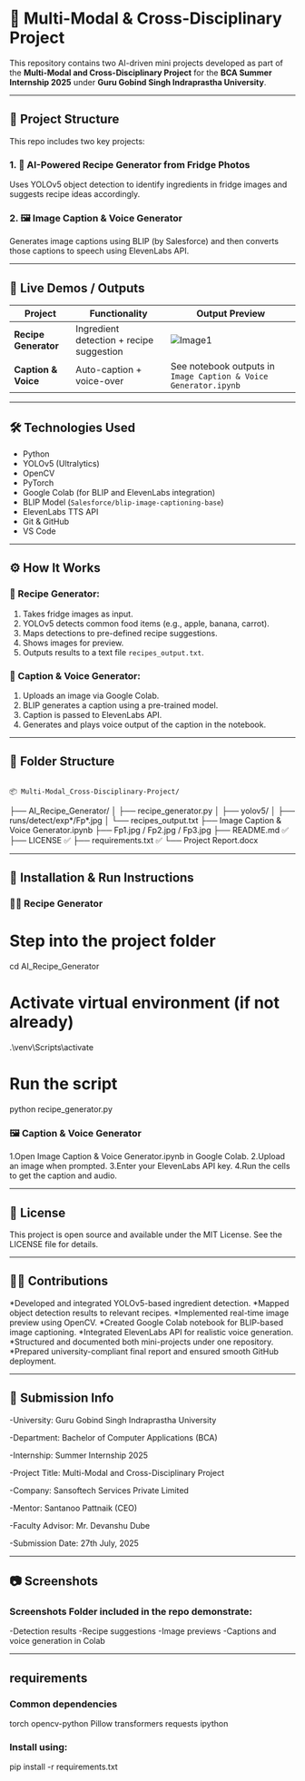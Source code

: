 # 🧠 Multi-Modal & Cross-Disciplinary Project

This repository contains two AI-driven mini projects developed as part of the **Multi-Modal and Cross-Disciplinary Project** for the **BCA Summer Internship 2025** under **Guru Gobind Singh Indraprastha University**.

---

## 📁 Project Structure

This repo includes two key projects:

### 1. 🤖 AI-Powered Recipe Generator from Fridge Photos
Uses YOLOv5 object detection to identify ingredients in fridge images and suggests recipe ideas accordingly.

### 2. 🖼️ Image Caption & Voice Generator
Generates image captions using BLIP (by Salesforce) and then converts those captions to speech using ElevenLabs API.

---

## 🚀 Live Demos / Outputs

| Project | Functionality | Output Preview |
|--------|---------------|----------------|
| **Recipe Generator** | Ingredient detection + recipe suggestion | ![Image1](AI_Recipe_Generator/Fp1.jpg) |
| **Caption & Voice** | Auto-caption + voice-over | See notebook outputs in `Image Caption & Voice Generator.ipynb` |

---

## 🛠️ Technologies Used

- Python
- YOLOv5 (Ultralytics)
- OpenCV
- PyTorch
- Google Colab (for BLIP and ElevenLabs integration)
- BLIP Model (`Salesforce/blip-image-captioning-base`)
- ElevenLabs TTS API
- Git & GitHub
- VS Code

---

## ⚙️ How It Works

### 🔹 Recipe Generator:
1. Takes fridge images as input.
2. YOLOv5 detects common food items (e.g., apple, banana, carrot).
3. Maps detections to pre-defined recipe suggestions.
4. Shows images for preview.
5. Outputs results to a text file `recipes_output.txt`.

### 🔹 Caption & Voice Generator:
1. Uploads an image via Google Colab.
2. BLIP generates a caption using a pre-trained model.
3. Caption is passed to ElevenLabs API.
4. Generates and plays voice output of the caption in the notebook.

---

## 📂 Folder Structure
                                                                                                                                                                                                                      📦 Multi-Modal_Cross-Disciplinary-Project/
├── AI_Recipe_Generator/
│   ├── recipe_generator.py
│   ├── yolov5/
│   ├── runs/detect/exp*/Fp*.jpg
│   └── recipes_output.txt
├── Image Caption & Voice Generator.ipynb
├── Fp1.jpg / Fp2.jpg / Fp3.jpg
├── README.md ✅
├── LICENSE ✅
├── requirements.txt ✅
└── Project Report.docx    

---

## 🧪 Installation & Run Instructions

### 🧑‍🍳 Recipe Generator

# Step into the project folder
cd AI_Recipe_Generator

# Activate virtual environment (if not already)
.\venv\Scripts\activate

# Run the script
python recipe_generator.py

### 🖼️ Caption & Voice Generator

1.Open Image Caption & Voice Generator.ipynb in Google Colab.
2.Upload an image when prompted.
3.Enter your ElevenLabs API key.
4.Run the cells to get the caption and audio.

---

## 🔑 License

This project is open source and available under the MIT License.
See the LICENSE file for details.

---

## 👨‍💻 Contributions

*Developed and integrated YOLOv5-based ingredient detection.
*Mapped object detection results to relevant recipes.
*Implemented real-time image preview using OpenCV.
*Created Google Colab notebook for BLIP-based image captioning.
*Integrated ElevenLabs API for realistic voice generation.
*Structured and documented both mini-projects under one repository.
*Prepared university-compliant final report and ensured smooth GitHub deployment.

---

## 📅 Submission Info
-University: Guru Gobind Singh Indraprastha University

-Department: Bachelor of Computer Applications (BCA)

-Internship: Summer Internship 2025

-Project Title: Multi-Modal and Cross-Disciplinary Project

-Company: Sansoftech Services Private Limited

-Mentor: Santanoo Pattnaik (CEO)

-Faculty Advisor: Mr. Devanshu Dube

-Submission Date: 27th July, 2025

---

## 📷 Screenshots
### Screenshots Folder included in the repo demonstrate:
-Detection results
-Recipe suggestions
-Image previews
-Captions and voice generation in Colab

---

## requirements
### Common dependencies
torch
opencv-python
Pillow
transformers
requests
ipython
### Install using:
pip install -r requirements.txt                
